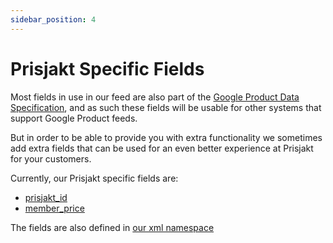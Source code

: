 ```yaml
---
sidebar_position: 4
---
```


# Prisjakt Specific Fields

Most fields in use in our feed are also part of the [Google Product Data Specification](https://support.google.com/merchants/answer/7052112?hl=en), and as such these fields will be usable for other systems that support Google Product feeds.

But in order to be able to provide you with extra functionality we sometimes add extra fields that can be used for an even better experience at Prisjakt for your customers.

Currently, our Prisjakt specific fields are:

- [prisjakt_id](/fields/prisjakt_id.md)
- [member_price](/fields/member_price.md)


The fields are also defined in [our xml namespace](/types-of-feeds/pull/file-formats/xml.md#prisjakt-xml-namespace)
